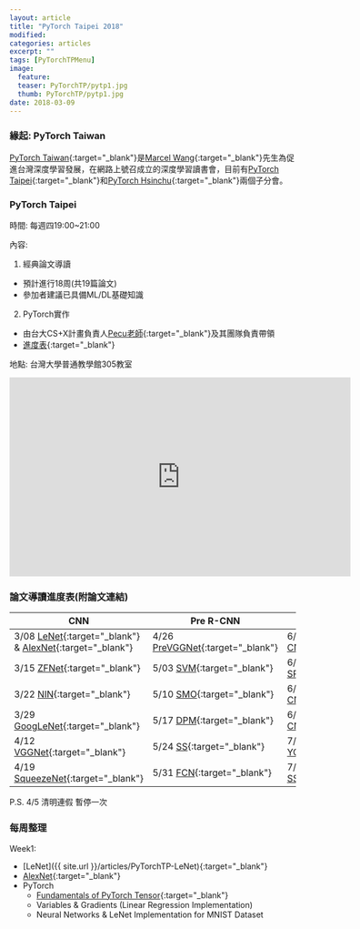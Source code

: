 ```yaml
---
layout: article
title: "PyTorch Taipei 2018"
modified:
categories: articles
excerpt: ""
tags: [PyTorchTPMenu]
image:
  feature: 
  teaser: PyTorchTP/pytp1.jpg
  thumb: PyTorchTP/pytp1.jpg
date: 2018-03-09
---
```


### 緣起: PyTorch Taiwan

[PyTorch Taiwan](https://www.facebook.com/groups/2027602154187130/){:target="_blank"}是[Marcel Wang](https://www.linkedin.com/in/marcel-wang-3a988b7a/){:target="_blank"}先生為促進台灣深度學習發展，在網路上號召成立的深度學習讀書會，目前有[PyTorch Taipei](http://hemingwang.blogspot.tw/2018/01/pytorchpytorch-taipei_20.html){:target="_blank"}和[PyTorch Hsinchu](http://hemingwang.blogspot.tw/2018/01/pytorchpytorch-hsinchu.html){:target="_blank"}兩個子分會。

### PyTorch Taipei
時間: 每週四19:00~21:00

內容: 

1. 經典論文導讀
 - 預計進行18周(共19篇論文)
 - 參加者建議已具備ML/DL基礎知識
 
2. PyTorch實作
 - 由台大CS+X計畫負責人[Pecu老師](https://github.com/pecu){:target="_blank"}及其團隊負責帶領
 - [進度表](https://github.com/pecu/PyTorch_CSX){:target="_blank"}

地點: 台灣大學普通教學館305教室
<div class="mapouter"><div class="gmap_canvas"><iframe width="600" height="350" id="gmap_canvas" src="https://maps.google.com/maps?q=普通教學館&t=&z=17&ie=UTF8&iwloc=&output=embed" frameborder="0" scrolling="no" marginheight="0" marginwidth="0"></iframe></div><a href="https://www.maps-erstellen.de"></a><style>.mapouter{overflow:hidden;height:350px;width:600px;}.gmap_canvas {background:none!important;height:350px;width:600px;}</style></div>

### 論文導讀進度表(附論文連結)

| CNN                            | Pre R-CNN      | R-CNN             |
| ------------------------------ |--------------- | ----------------- |
| 3/08 [LeNet][1]{:target="_blank"} & [AlexNet][2]{:target="_blank"} | 4/26 [PreVGGNet][8]{:target="_blank"} | 6/07 [R-CNN][14]{:target="_blank"}        |
| 3/15 [ZFNet][3]{:target="_blank"}                | 5/03 [SVM][9]{:target="_blank"}       | 6/14 [SPPNet][15]{:target="_blank"}       |
| 3/22 [NIN][4]{:target="_blank"}                  | 5/10 [SMO][10]{:target="_blank"}       | 6/21 [Fast R-CNN][16]{:target="_blank"}   |
| 3/29 [GoogLeNet][5]{:target="_blank"}            | 5/17 [DPM][11]{:target="_blank"}       | 6/28 [Faster R-CNN][17]{:target="_blank"} |
| 4/12 [VGGNet][6]{:target="_blank"}               | 5/24 [SS][12]{:target="_blank"}        | 7/05 [YOLO][18]{:target="_blank"}         |
| 4/19 [SqueezeNet][7]{:target="_blank"}           | 5/31 [FCN][13]{:target="_blank"}       | 7/12 [SSD][19]{:target="_blank"}          |


[1]: http://yann.lecun.com/exdb/publis/pdf/lecun-98.pdf
[2]: http://papers.nips.cc/paper/4824-imagenet-classification-with-deep-convolutional-neural-networks.pdf 
[3]: https://arxiv.org/pdf/1311.2901.pdf 
[4]: https://arxiv.org/pdf/1312.4400.pdf 
[5]: http://openaccess.thecvf.com/content_cvpr_2015/papers/Szegedy_Going_Deeper_With_2015_CVPR_paper.pdf
[6]: https://arxiv.org/pdf/1409.1556/ 
[7]: https://arxiv.org/pdf/1602.07360.pdf 
[8]: http://citeseerx.ist.psu.edu/viewdoc/download?doi=10.1.1.481.4406&rep=rep1&type=pdf
[9]: http://citeseerx.ist.psu.edu/viewdoc/download?doi=10.1.1.21.3818&rep=rep1&type=pdf
[10]: https://www.microsoft.com/en-us/research/wp-content/uploads/2016/02/tr-98-14.pdf
[11]: http://vc.cs.nthu.edu.tw/home/paper/codfiles/vclab/201402141243/Object-Detection-with-Discriminatively-Trained-Part-Based-Models.pdf
[12]: https://ivi.fnwi.uva.nl/isis/publications/2013/UijlingsIJCV2013/UijlingsIJCV2013.pdf
[13]: https://www.cv-foundation.org/openaccess/content_cvpr_2015/app/2B_011.pdf
[14]: https://www.cv-foundation.org/openaccess/content_cvpr_2014/papers/Girshick_Rich_Feature_Hierarchies_2014_CVPR_paper.pdf?spm=5176.100239.blogcont55892.8.pm8zm1&file=Girshick_Rich_Feature_Hierarchies_2014_CVPR_paper.pdf
[15]: https://arxiv.org/pdf/1406.4729.pdf
[16]: http://openaccess.thecvf.com/content_iccv_2015/papers/Girshick_Fast_R-CNN_ICCV_2015_paper.pdf
[17]: http://papers.nips.cc/paper/5638-faster-r-cnn-towards-real-time-object-detection-with-region-proposal-networks.pdf
[18]: https://www.cv-foundation.org/openaccess/content_cvpr_2016/papers/Redmon_You_Only_Look_CVPR_2016_paper.pdf
[19]: https://arxiv.org/pdf/1512.02325.pdf

P.S. 4/5 清明連假 暫停一次

### 每周整理

Week1:

* [LeNet]({{ site.url }}/articles/PyTorchTP-LeNet){:target="_blank"}
* [AlexNet](./articles/PyTorchTP-AlexNet){:target="_blank"}
* PyTorch
  - [Fundamentals of PyTorch Tensor](https://github.com/mattwang44/PyTorch_Taipei/blob/master/PyTorch%20Tutorial/1.%20Fundamentals%20of%20PyTorch%20Tensor.ipynb){:target="_blank"}
  - Variables & Gradients (Linear Regression Implementation)
  - Neural Networks & LeNet Implementation for MNIST Dataset
